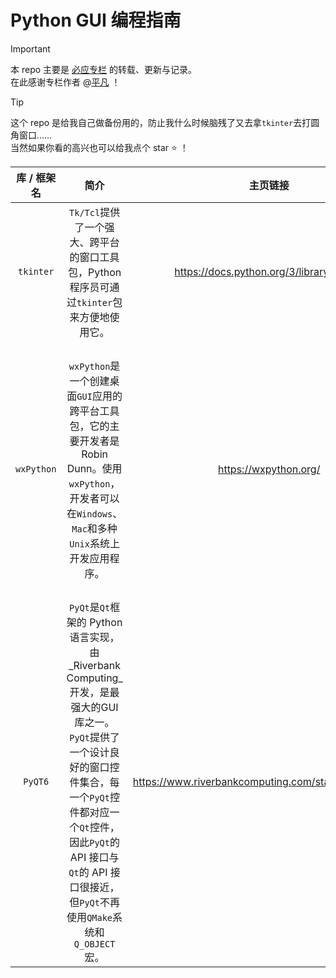 # Python GUI 编程指南
>[!IMPORTANT]
> 本 repo 主要是 [必应专栏](https://zhuanlan.zhihu.com/p/347290491) 的转载、更新与记录。  
> 在此感谢专栏作者 @[平凡](https://www.zhihu.com/people/jzwa) ！

>[!TIP]
> 这个 repo 是给我自己做备份用的，防止我什么时候脑残了又去拿`tkinter`去打圆角窗口……  
> 当然如果你看的高兴也可以给我点个 star :star: ！

| 库 / 框架名 |                                                                                                                             简介                                                                                                                            |                        主页链接                       | 优点                                                                                                                                                                             | 缺点                                                                                      |
|:-----------:|:-----------------------------------------------------------------------------------------------------------------------------------------------------------------------------------------------------------------------------------------------------------:|:-----------------------------------------------------:|----------------------------------------------------------------------------------------------------------------------------------------------------------------------------------|-------------------------------------------------------------------------------------------|
| `tkinter`   | `Tk/Tcl`提供了一个强大、跨平台的窗口工具包，Python 程序员可通过`tkinter`包来方便地使用它。                                                                                                                                                                  | https://docs.python.org/3/library/tk.html             | 是python的内置库，无需额外下载，不存在兼容问题，且又非常详细的说明文档。                                                                                                         | 实现效果较为普通                                                                          |
| `wxPython`  | `wxPython`是一个创建桌面`GUI`应用的跨平台工具包，它的主要开发者是Robin Dunn。使用`wxPython`，开发者可以在`Windows`、`Mac`和多种`Unix`系统上开发应用程序。                                                                                                   | https://wxpython.org/                                 | 是一个免费的，可移植的GUI类库，用C++编写，可在Windows，Mac OS X，GTK，X11等许多平台上使用。可用于多种语言，包括Python，Perl，Ruby等。                                            | 设计的界面美观程度和灵活性较为普通                                                        |
| `PyQT6`     | `PyQt`是`Qt`框架的 Python 语言实现，由_Riverbank Computing_开发，是最强大的GUI库之一。`PyQt`提供了一个设计良好的窗口控件集合，每一个`PyQt`控件都对应一个`Qt`控件，因此`PyQt`的 API 接口与`Qt`的 API 接口很接近，但`PyQt`不再使用`QMake`系统和`Q_OBJECT`宏。 | https://www.riverbankcomputing.com/static/Docs/PyQt6/ | 功能非常强大，可以用PyQt6开很漂亮的界面；另外它支持可视化界面设计，对新手非常友好。什么意思呢，就是你可以通过拖动一些模块就可以完成一些代码才能完成的工作，就跟C++的QT是一样的。 | 学习曲线陡峭，对新手开发难度相对高。配置和分发过程中有环境兼容性问题，对中文路径不友好。 |
